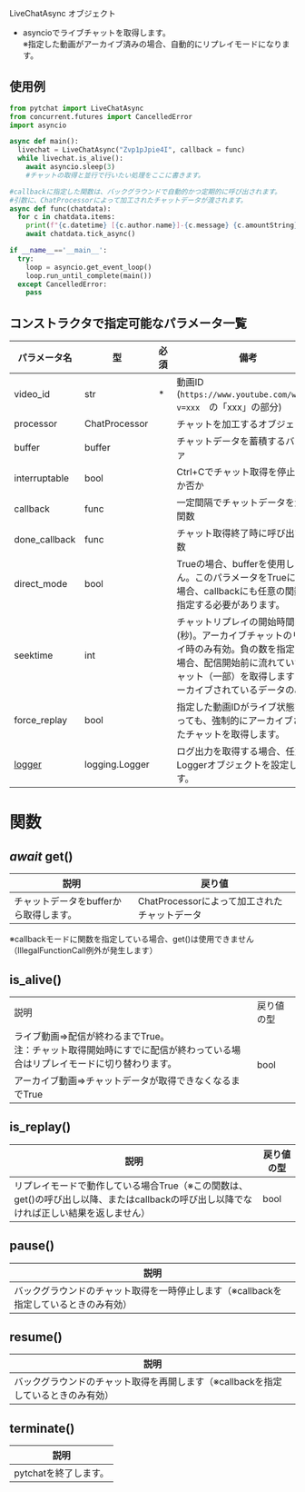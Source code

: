 LiveChatAsync オブジェクト

+ asyncioでライブチャットを取得します。<br>
※指定した動画がアーカイブ済みの場合、自動的にリプレイモードになります。

## 使用例
```python
from pytchat import LiveChatAsync
from concurrent.futures import CancelledError
import asyncio

async def main():
  livechat = LiveChatAsync("Zvp1pJpie4I", callback = func)
  while livechat.is_alive():
    await asyncio.sleep(3)
    #チャットの取得と並行で行いたい処理をここに書きます。

#callbackに指定した関数は、バックグラウンドで自動的かつ定期的に呼び出されます。
#引数に、ChatProcessorによって加工されたチャットデータが渡されます。
async def func(chatdata):
  for c in chatdata.items:
    print(f"{c.datetime} [{c.author.name}]-{c.message} {c.amountString}")
    await chatdata.tick_async()

if __name__=='__main__':
  try:
    loop = asyncio.get_event_loop()
    loop.run_until_complete(main())
  except CancelledError:
    pass
```
## コンストラクタで指定可能なパラメータ一覧

パラメータ名|型|必須|備考|規定値
---|---|---|---|---
video_id|str|*|動画ID (`https://www.youtube.com/watch?v=xxx`　の「xxx」の部分)|-
processor|ChatProcessor||チャットを加工するオブジェクト|DefaultProcessor
buffer|buffer||チャットデータを蓄積するバッファ|Buffer(maxsize=20)
interruptable|bool||Ctrl+Cでチャット取得を停止するか否か|True
callback|func||一定間隔でチャットデータを渡す関数|None
done_callback|func||チャット取得終了時に呼び出す関数|None
direct_mode|bool| |Trueの場合、bufferを使用しません。このパラメータをTrueにする場合、callbackにも任意の関数を指定する必要があります。|False
seektime|int| |チャットリプレイの開始時間(秒)。アーカイブチャットのリプレイ時のみ有効。負の数を指定した場合、配信開始前に流れていたチャット（一部）を取得します（アーカイブされているデータのみ）。|0
force_replay|bool| |指定した動画IDがライブ状態であっても、強制的にアーカイブされたチャットを取得します。|False
[logger](https://github.com/taizan-hokuto/pytchat/wiki/Logging-pytchat:)|logging.Logger||ログ出力を取得する場合、任意のLoggerオブジェクトを設定します。|logging.NullHandler

# 関数

## _await_  get()
説明|戻り値
---|---
チャットデータをbufferから取得します。|ChatProcessorによって加工されたチャットデータ

※callbackモードに関数を指定している場合、get()は使用できません（IllegalFunctionCall例外が発生します）

## is_alive()
<table>
	<tbody>
		<tr>
			<td>説明</td>
			<td>戻り値の型</td>
		</tr>
		<tr>
			<td>ライブ動画⇒配信が終わるまでTrue。<br>注：チャット取得開始時にすでに配信が終わっている場合はリプレイモードに切り替わります。</td>
			<td rowspan="2">bool</td>
		</tr>
		<tr>
			<td>アーカイブ動画⇒チャットデータが取得できなくなるまでTrue</td>
		</tr>
	</tbody>
</table>

## is_replay()
説明|戻り値の型
---|---
リプレイモードで動作している場合True（※この関数は、get()の呼び出し以降、またはcallbackの呼び出し以降でなければ正しい結果を返しません）|bool



## pause()
説明|
---|
バックグラウンドのチャット取得を一時停止します（※callbackを指定しているときのみ有効）|

## resume()
説明|
---|
バックグラウンドのチャット取得を再開します（※callbackを指定しているときのみ有効）|


## terminate()
説明|
---|
pytchatを終了します。|

